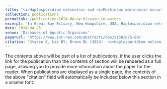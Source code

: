 ```yaml
---
title: "<i>Haplosporidium nelsoni<i> and <i>Perkinsus marinus<i> occurrence in waters of Great Bay Estuary, New Hampshire"
collection: publications
permalink: /publication/2024-04-oy-disease-in-waters
excerpt: 'In Great Bay Estuary, New Hampshire, USA, Haplosporidium nelsoni and Perkinsus marinus are 2 active pathogens of the eastern oyster Crassostrea virginica (Gmelin), that cause MSX (multinucleated sphere with unknown affinity ‘X’) and dermo mortalities, respectively. Whereas studies have quantified infection intensities in oyster populations and determined whether these parasites exist in certain planktonic organisms, no studies thus far have examined both infectious agents simultaneously in water associated with areas that do and do not have oyster populations. As in other estuaries, both organisms are present in estuarine waters throughout the Bay, especially during June through November, when oysters are most active. Waters associated with oyster habitats had higher, more variable DNA concentrations from these pathogenic organisms than waters at a non-oyster site. This finding allows for enhanced understanding of disease-causing organisms in New England estuaries, where oyster restoration is a priority.'
date: 2024-04-25
venue: 'Diseases of Aquatic Organisms'
paperurl: 'https://www.int-res.com/abstracts/dao/v158/p75-80/'
citation: 'Stasse A, Lee BY, Brown BL (2024). <i>Haplosporidium nelsoni<i> and <i>Perkinsus marinus<i> occurrence in waters of Great Bay Estuary, New Hampshire. Dis Aquat Org 158:75-80. https://doi.org/10.3354/dao03787'
---
```


The contents above will be part of a list of publications, if the user clicks the link for the publication than the contents of section will be rendered as a full page, allowing you to provide more information about the paper for the reader. When publications are displayed as a single page, the contents of the above "citation" field will automatically be included below this section in a smaller font.
